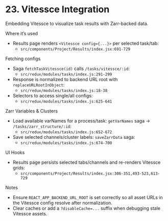 # 23. Vitessce Integration

Embedding Vitessce to visualize task results with Zarr-backed data.

Where it’s used
- Results page renders `<Vitessce config={...}>` per selected task/tab:
  - `src/components/Project/Results/index.jsx:691-729`

Fetching configs
- Saga `fetchTaskVitessce(id)` calls `/tasks/vitessce/:id`:
  - `src/redux/modules/tasks/index.js:291-299`
- Response is normalized to backend URL root with `replaceURLRootInObject`:
  - `src/redux/modules/tasks/index.js:18-38`
- Selectors to access single/all configs:
  - `src/redux/modules/tasks/index.js:625-641`

Zarr Variables & Clusters
- Load available varNames for a process/task: `getVarNames` saga → `/tasks/zarr_structure/:id`:
  - `src/redux/modules/tasks/index.js:652-672`
- Save selected channels/cluster labels: `saveZarrData` saga:
  - `src/redux/modules/tasks/index.js:674-700`

UI Hooks
- Results page persists selected tabs/channels and re-renders Vitessce grids:
  - `src/components/Project/Results/index.jsx:306-351,493-523,613-729`

Notes
- Ensure `REACT_APP_BACKEND_URL_ROOT` is set correctly so all asset URLs in the Vitessce config resolve after normalization.
- Clear caches or add a `?disableCache=...` suffix when debugging stale Vitessce assets.

